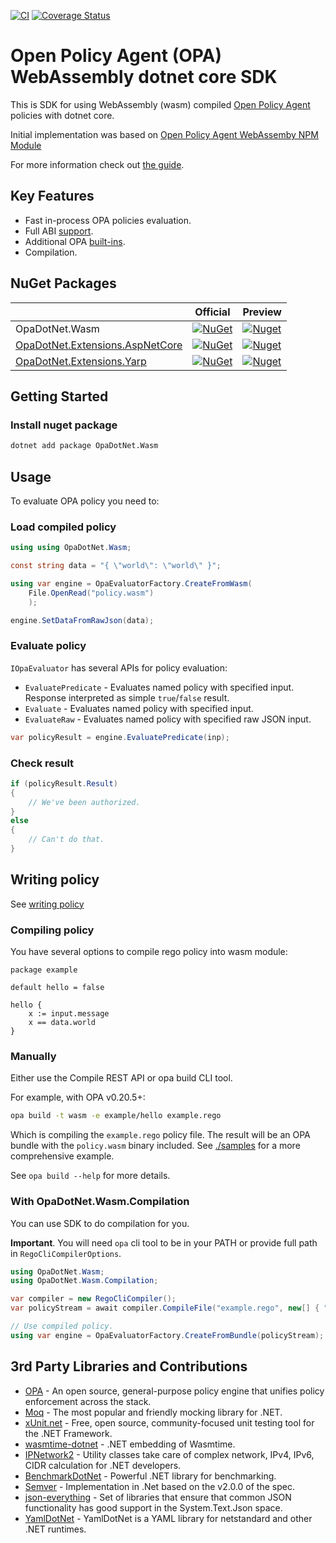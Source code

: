 ﻿[![CI](https://github.com/me-viper/OpaDotNet/workflows/CI/badge.svg)](https://github.com/me-viper/OpaDotNet)
[![Coverage Status](https://coveralls.io/repos/github/me-viper/OpaDotNet/badge.svg)](https://coveralls.io/github/me-viper/OpaDotNet)

# Open Policy Agent (OPA) WebAssembly dotnet core SDK

This is SDK for using WebAssembly (wasm) compiled [Open Policy Agent](https://www.openpolicyagent.org/) policies
with dotnet core.

Initial implementation was based
on [Open Policy Agent WebAssemby NPM Module](https://github.com/open-policy-agent/npm-opa-wasm)

For more information check out [the guide](https://andrii-kurochka.gitbook.io/opadotnet.wasm/).

## Key Features

* Fast in-process OPA policies evaluation.
* Full ABI [support](https://andrii-kurochka.gitbook.io/opadotnet.wasm/overview/opa-compatibility/abi).
* Additional OPA [built-ins](https://andrii-kurochka.gitbook.io/opadotnet.wasm/overview/opa-compatibility/builtins).
* Compilation.

## NuGet Packages

|                 | Official | Preview |
|-----------------|----------|---------|
| OpaDotNet.Wasm  | [![NuGet](https://img.shields.io/nuget/v/OpaDotNet.Wasm.svg)](https://www.nuget.org/packages/OpaDotNet.Wasm/) | [![Nuget](https://img.shields.io/nuget/vpre/OpaDotNet.Wasm.svg)](https://www.nuget.org/packages/OpaDotNet.Wasm/)  |
| [OpaDotNet.Extensions.AspNetCore](https://github.com/me-viper/OpaDotNet.Extensions/tree/main) | [![NuGet](https://img.shields.io/nuget/v/OpaDotNet.Extensions.AspNetCore.svg)](https://www.nuget.org/packages/OpaDotNet.Extensions.AspNetCore/) | [![Nuget](https://img.shields.io/nuget/vpre/OpaDotNet.Extensions.AspNetCore.svg)](https://www.nuget.org/packages/OpaDotNet.Extensions.AspNetCore/)  |
| [OpaDotNet.Extensions.Yarp](https://github.com/me-viper/OpaDotNet.Extensions/tree/main) | [![NuGet](https://img.shields.io/nuget/v/OpaDotNet.Extensions.Yarp.svg)](https://www.nuget.org/packages/OpaDotNet.Extensions.Yarp/) | [![Nuget](https://img.shields.io/nuget/vpre/OpaDotNet.Extensions.Yarp.svg)](https://www.nuget.org/packages/OpaDotNet.Extensions.Yarp/)  |

## Getting Started

### Install nuget package

```sh
dotnet add package OpaDotNet.Wasm
```

## Usage

To evaluate OPA policy you need to:

### Load compiled policy

```csharp
using using OpaDotNet.Wasm;

const string data = "{ \"world\": \"world\" }";

using var engine = OpaEvaluatorFactory.CreateFromWasm(
    File.OpenRead("policy.wasm")
    );

engine.SetDataFromRawJson(data);

```

### Evaluate policy

`IOpaEvaluator` has several APIs for policy evaluation:

* `EvaluatePredicate` - Evaluates named policy with specified input. Response interpreted as simple `true`/`false`
  result.
* `Evaluate` - Evaluates named policy with specified input.
* `EvaluateRaw` - Evaluates named policy with specified raw JSON input.

```csharp
var policyResult = engine.EvaluatePredicate(inp);
```

### Check result

```csharp
if (policyResult.Result)
{
    // We've been authorized.
}
else
{
    // Can't do that.
}
```

## Writing policy

See [writing policy](https://www.openpolicyagent.org/docs/latest/how-do-i-write-policies/)

### Compiling policy

You have several options to compile rego policy into wasm module:

```rego
package example

default hello = false

hello {
    x := input.message
    x == data.world
}
```

### Manually

Either use the Compile REST API or opa build CLI tool.

For example, with OPA v0.20.5+:

```sh
opa build -t wasm -e example/hello example.rego
```

Which is compiling the `example.rego` policy file.
The result will be an OPA bundle with the `policy.wasm` binary included. See [./samples](./samples) for a more
comprehensive example.

See `opa build --help` for more details.

### With OpaDotNet.Wasm.Compilation

You can use SDK to do compilation for you.

**Important**. You will need `opa` cli tool to be in your PATH or provide full path in `RegoCliCompilerOptions`.

```csharp
using OpaDotNet.Wasm;
using OpaDotNet.Wasm.Compilation;

var compiler = new RegoCliCompiler();
var policyStream = await compiler.CompileFile("example.rego", new[] { "example/hello" });

// Use compiled policy.
using var engine = OpaEvaluatorFactory.CreateFromBundle(policyStream);
```

## 3rd Party Libraries and Contributions

* [OPA](https://www.openpolicyagent.org/) - An open source, general-purpose policy engine that unifies policy
  enforcement across the stack.
* [Moq](https://github.com/moq/moq4) - The most popular and friendly mocking library for .NET.
* [xUnit.net](https://xunit.net/) - Free, open source, community-focused unit testing tool for the .NET Framework.
* [wasmtime-dotnet](https://github.com/bytecodealliance/wasmtime-dotnet) - .NET embedding of Wasmtime.
* [IPNetwork2](https://github.com/lduchosal/ipnetwork) - Utility classes take care of complex network, IPv4, IPv6, CIDR
  calculation for .NET developers.
* [BenchmarkDotNet](https://github.com/dotnet/BenchmarkDotNet) - Powerful .NET library for benchmarking.
* [Semver](https://github.com/maxhauser/semver) - Implementation in .Net based on the v2.0.0 of the spec.
* [json-everything](https://github.com/gregsdennis/json-everything) - Set of libraries that ensure that common JSON functionality has good support in the System.Text.Json space.
* [YamlDotNet](https://github.com/aaubry/YamlDotNet) - YamlDotNet is a YAML library for netstandard and other .NET runtimes.
